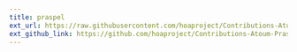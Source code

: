 ```yaml
---
title: praspel
ext_url: https://raw.githubusercontent.com/hoaproject/Contributions-Atoum-PraspelExtension/master/README.md
ext_github_link: https://github.com/hoaproject/Contributions-Atoum-PraspelExtension
---
```


